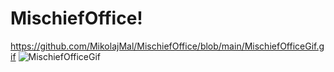 # MischiefOffice!
https://github.com/MikolajMal/MischiefOffice/blob/main/MischiefOfficeGif.gif
![MischiefOfficeGif](https://user-images.githubusercontent.com/38085557/203532046-de2277eb-f8c0-42d4-a253-0d173f1f00c9.gif)
